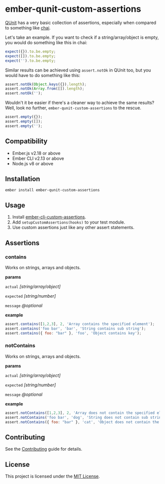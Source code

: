 ember-qunit-custom-assertions
==============================================================================

[QUnit](https://api.qunitjs.com/assert/) has a very basic collection of assertions, especially when compared to something like [chai](https://www.chaijs.com/api/bdd/). 

Let's take an example. If you want to check if a string/array/object is empty, you would do something like this in chai:

```javascript
expect({}).to.be.empty;
expect([]).to.be.empty;
expect('').to.be.empty;
```

Similar results can be achieved using `assert.notOk` in QUnit too, but you would have to do something like this:
```javascript
assert.notOk(Object.keys({}).length);
assert.notOk(Array.from([]).length);
assert.notOk('');
```

Wouldn't it be easier if there's a cleaner way to achieve the same results? Well, look no further, `ember-qunit-custom-assertions` to the rescue.

```javascript
assert.empty({});
assert.empty([]);
assert.empty('');

```

Compatibility
------------------------------------------------------------------------------

* Ember.js v2.18 or above
* Ember CLI v2.13 or above
* Node.js v8 or above


Installation
------------------------------------------------------------------------------

```
ember install ember-qunit-custom-assertions
```


Usage
------------------------------------------------------------------------------

1. Install [ember-cli-custom-assertions](https://github.com/DockYard/ember-cli-custom-assertions).
2. Add `setupCustomAssertions(hooks)` to your test module.
3. Use custom assertions just like any other assert statements.


Assertions
------------------------------------------------------------------------------

### contains
Works on strings, arrays and objects. 

**params**

`actual` _[string/array/object]_

`expected` _[string/number]_

`message` _@optional_

**example**

```javascript
assert.contains([1,2,3], 2, 'Array contains the specified element');
assert.contains('foo bar', 'bar', 'String contains sub string');
assert.contains({ foo: "bar" }, 'foo', 'Object contains key');
```

### notContains
Works on strings, arrays and objects. 

**params**

`actual` _[string/array/object]_

`expected` _[string/number]_

`message` _@optional_

**example**

```javascript
assert.notContains([1,2,3], 2, 'Array does not contain the specified element');
assert.notContains('foo bar', 'dog', 'String does not contain sub string');
assert.notContains({ foo: "bar" }, 'cat', 'Object does not contain the specified key');
```

Contributing
------------------------------------------------------------------------------

See the [Contributing](CONTRIBUTING.md) guide for details.


License
------------------------------------------------------------------------------

This project is licensed under the [MIT License](LICENSE.md).
